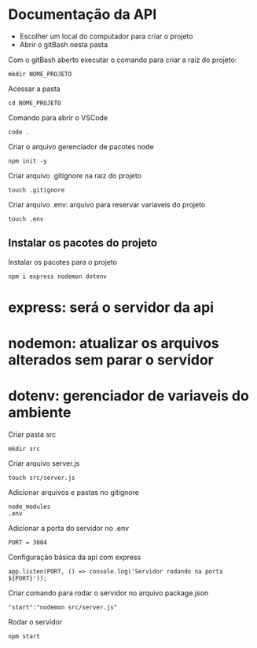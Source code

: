# Documentação da API

* Escolher um local do computador para criar o projeto
* Abrir o gitBash nesta pasta

Com o gitBash aberto executar o comando para criar a raiz do projeto:

```
mkdir NOME_PROJETO
```
Acessar a pasta
```
cd NOME_PROJETO
```
Comando para abrir o VSCode
```
code .
```
Criar o arquivo gerenciador de pacotes node
```
npm init -y
```
Criar arquivo .gitignore na raiz do projeto
```
touch .gitignore
```
Criar arquivo .env: arquivo para reservar variaveis do projeto
```
touch .env
```

## Instalar os pacotes do projeto

Instalar os pacotes para o projeto
```
npm i express nodemon dotenv
```
# express: será o servidor da api
# nodemon: atualizar os arquivos alterados sem parar o servidor
# dotenv: gerenciador de variaveis do ambiente

Criar pasta src
```
mkdir src
```
Criar arquivo server.js
```
touch src/server.js
```

Adicionar arquivos e pastas no gitignore
```
node_modules
.env
```
Adicionar a porta do servidor no .env
```
PORT = 3004
```
Configuração básica da api com express
```
app.listen(PORT, () => console.log('Servidor rodando na porta ${PORT}'));
```
Criar comando para rodar o servidor no arquivo package.json
```
"start":"nodemon src/server.js"
```
Rodar o servidor 
```
npm start
```
